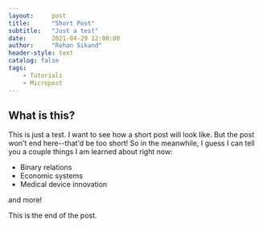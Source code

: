 ```yaml
---
layout:     post
title:      "Short Post"
subtitle:   "Just a test"
date:       2021-04-29 12:00:00
author:     "Rohan Sikand"
header-style: text 
catalog: false
tags:
    - Tutorials
    - Micropost
---
```


## What is this?
This is just a test. I want to see how a short post will look like. But the post won't end here--that'd be too short! So in the meanwhile, I guess I can tell you a couple things I am learned about right now:
- Binary relations
- Economic systems
- Medical device innovation 

and more!

This is the end of the post. 
